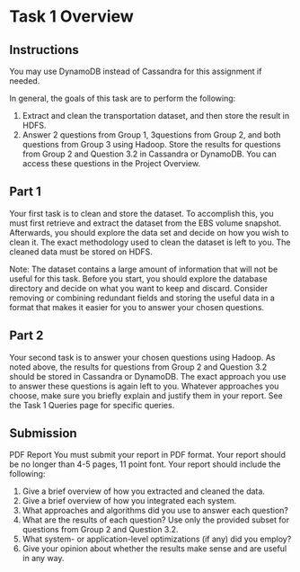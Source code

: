 # Task 1 Overview

## Instructions

You may use DynamoDB instead of Cassandra for this assignment if needed.

In general, the goals of this task are to perform the following:

1. Extract and clean the transportation dataset, and then store the result in HDFS.
1. Answer 2 questions from Group 1, 3questions from Group 2, and both questions from Group 3 using Hadoop. Store the results for questions from Group 2 and Question 3.2 in Cassandra or DynamoDB. You can access these questions in the Project Overview.

## Part 1

Your first task is to clean and store the dataset. To accomplish this, you must first retrieve and extract the dataset from the EBS volume snapshot. Afterwards, you should explore the data set and decide on how you wish to clean it. The exact methodology used to clean the dataset is left to you. The cleaned data must be stored on HDFS.

Note: The dataset contains a large amount of information that will not be useful for this task. Before you start, you should explore the 
database directory
 and decide on what you want to keep and discard. Consider removing or combining redundant fields and storing the useful data in a format that makes it easier for you to answer your chosen questions. 

## Part 2

Your second task is to answer your chosen questions using Hadoop. As noted above, the results for questions from Group 2 and Question 3.2 should be stored in Cassandra or DynamoDB. The exact approach you use to answer these questions is again left to you. Whatever approaches you choose, make sure you briefly explain and justify them in your report. See the 
Task 1 Queries
 page for specific queries. 

## Submission

PDF Report
You must submit your report in PDF format. Your report should be no longer than 4-5 pages, 11 point font. Your report should include the following:

1. Give a brief overview of how you extracted and cleaned the data.
1. Give a brief overview of how you integrated each system.
1. What approaches and algorithms did you use to answer each question?
1. What are the results of each question? Use only the provided subset for questions from Group 2 and Question 3.2.
1. What system- or application-level optimizations (if any) did you employ?
1. Give your opinion about whether the results make sense and are useful in any way.

